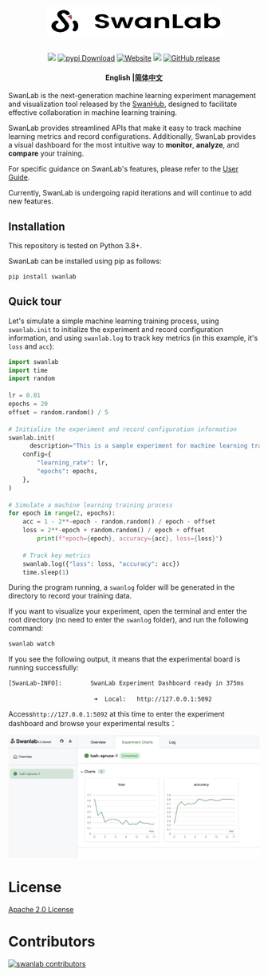 <p align="center">
  <img alt="SwanLab Library" src="readme_files/swanlab-logo.svg" width="352" height="59">
  <br/>
  <br/>
</p>
<p align="center">
  <a href="https://pypi.python.org/pypi/swanlab"><img src="https://img.shields.io/pypi/v/swanlab" /></a>
  <a href="https://pypi.org/project/swanlab/"><img alt="pypi Download" src="  https://img.shields.io/pypi/dm/SwanLab"></a>
  <a href="https://geektechstudio.feishu.cn/wiki/UInBw9eaziv17IkwfrOcHCZ1nbc"><img alt="Website" src="https://img.shields.io/badge/website-online-blue"></a>
  <a href="https://github.com/SwanHubX/SwanLab/blob/main/LICENSE"><img src="https://img.shields.io/github/license/SwanHubX/SwanLab.svg"></a>
  <a href="https://github.com/SwanHubX/SwanLab/releases"><img alt="GitHub release" src="https://img.shields.io/github/release/SwanHubX/SwanLab.svg"></a>
</p>





<h4 align="center">
  <p>
    <b>English</b> |<a href="https://github.com/SwanHubX/SwanLab/blob/main/README_zh-hans.md">简体中文</a>
  </p>
</h4>




SwanLab is the next-generation machine learning experiment management and visualization tool released by the [SwanHub](https://swanhub.co), designed to facilitate effective collaboration in machine learning training.

SwanLab provides streamlined APIs that make it easy to track machine learning metrics and record configurations. Additionally, SwanLab provides a visual dashboard for the most intuitive way to **monitor**, **analyze**, and **compare** your training.

For specific guidance on SwanLab's features, please refer to the [User Guide](https://geektechstudio.feishu.cn/wiki/UInBw9eaziv17IkwfrOcHCZ1nbc).

Currently, SwanLab is undergoing rapid iterations and will continue to add new features.



## Installation

This repository is tested on Python 3.8+.

SwanLab can be installed using pip as follows:

```bash
pip install swanlab
```



## Quick tour

Let's simulate a simple machine learning training process, using `swanlab.init` to initialize the experiment and record configuration information, and using `swanlab.log` to track key metrics (in this example, it's `loss` and `acc`):

```python
import swanlab
import time
import random

lr = 0.01
epochs = 20
offset = random.random() / 5

# Initialize the experiment and record configuration information
swanlab.init(
	  description="This is a sample experiment for machine learning training.",
    config={
        "learning_rate": lr,
        "epochs": epochs,
    },
)

# Simulate a machine learning training process
for epoch in range(2, epochs):
    acc = 1 - 2**-epoch - random.random() / epoch - offset
    loss = 2**-epoch + random.random() / epoch + offset
		print(f"epoch={epoch}, accuracy={acc}, loss={loss}")
    
    # Track key metrics
    swanlab.log({"loss": loss, "accuracy": acc})
    time.sleep(1)
```

During the program running, a `swanlog` folder will be generated in the directory to record your training data.

If you want to visualize your experiment, open the terminal and enter the root directory (no need to enter the `swanlog` folder), and run the following command:

```bash
swanlab watch
```

If you see the following output, it means that the experimental board is running successfully:

```console
[SwanLab-INFO]:        SwanLab Experiment Dashboard ready in 375ms

                        ➜  Local:   http://127.0.0.1:5092
```

Access`http://127.0.0.1:5092` at this time to enter the experiment dashboard and browse your experimental results：

<img alt="swanlab-dashboard-1" src="readme_files/swanlab-dashborad-1.png" width="800">



# License

[Apache 2.0 License](https://github.com/SwanHubX/SwanLab/blob/main/LICENSE)



# Contributors

[![swanlab contributors](https://contrib.rocks/image?repo=SwanHubX/SwanLab&max=2000)](https://github.com/SwanHubX/SwanLab/graphs/contributors)

